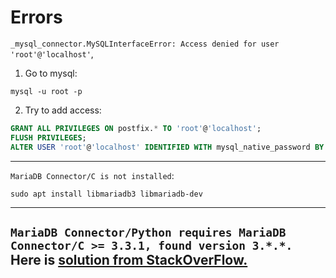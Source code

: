 # Errors

`_mysql_connector.MySQLInterfaceError: Access denied for user 'root'@'localhost'`, <br>
1. Go to mysql:
```shell
mysql -u root -p
```
2. Try to add access:
```sql
GRANT ALL PRIVILEGES ON postfix.* TO 'root'@'localhost';
FLUSH PRIVILEGES;
ALTER USER 'root'@'localhost' IDENTIFIED WITH mysql_native_password BY 'password';
```

---
`MariaDB Connector/C is not installed`:
```shell
sudo apt install libmariadb3 libmariadb-dev
```

---
`MariaDB Connector/Python requires MariaDB Connector/C >= 3.3.1, found version 3.*.*.` <br>
Here is [solution from StackOverFlow.](https://stackoverflow.com/questions/63628125/error-pip-install-mariadb-on-ubuntu-server)
---
